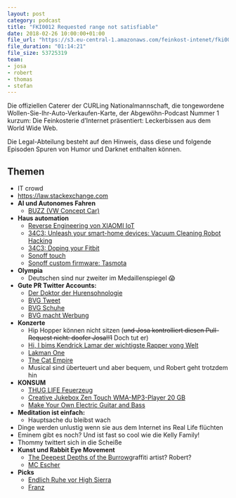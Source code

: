 ```yaml
---
layout: post
category: podcast
title: "FKI0012 Requested range not satisfiable"
date: 2018-02-26 10:00:00+01:00
file_url: "https://s3.eu-central-1.amazonaws.com/feinkost-intenet/fki0012.mp3"
file_duration: "01:14:21"
file_size: 53725319
team:
- josa
- robert
- thomas
- stefan
---
```


Die offiziellen Caterer der CURLing Nationalmannschaft, die tongewordene Wollen-Sie-Ihr-Auto-Verkaufen-Karte, der Abgewöhn-Podcast Nummer 1 kurzum: Die Feinkosterie d’Internet präsentiert: Leckerbissen aus dem World Wide Web.

Die Legal-Abteilung besteht auf den Hinweis, dass diese und folgende Episoden Spuren von Humor und Darknet enthalten können.

## Themen

- IT crowd
- https://law.stackexchange.com
- __AI und Autonomes Fahren__
  - [BUZZ (VW Concept Car)](https://youtu.be/CO5HTB0kSZY)
- __Haus automation__
  - [Reverse Engineering von XIAOMI IoT](https://www.golem.de/news/reverse-engineering-das-xiaomi-oekosystem-vom-hersteller-befreien-1802-132878.html)
  - [34C3: Unleash your smart-home devices: Vacuum Cleaning Robot Hacking](https://media.ccc.de/v/34c3-9147-unleash_your_smart-home_devices_vacuum_cleaning_robot_hacking#t=1206)
  - [34C3: Doping your Fitbit](https://media.ccc.de/v/34c3-8908-doping_your_fitbit)
  - [Sonoff touch](https://de.aliexpress.com/item/Sonoff-Touch-Wall-Wifi-Light-Switch-US-EU-Standard-Glass-Panel-Touch-LED-Lights-Switch-Smart/32823039219.html)
  - [Sonoff custom firmware: Tasmota](https://github.com/arendst/Sonoff-Tasmota)
- __Olympia__
  - Deutschen sind nur zweiter im Medaillenspiegel :scream:
- __Gute PR Twitter Accounts:__
  - [Der Doktor der Hurensohnologie](http://www.rp-online.de/digitales/internet/doktor-oetker-kontert-hurensohn-tweet-sehr-laessig-aid-1.7312197)
  - [BVG Tweet](https://twitter.com/BVG_Kampagne/status/966997779670294529)
  - [BVG Schuhe](http://www.bvg.de/de/Aktuell/Newsmeldung?newsid=2264)
  - [BVG macht Werbung](https://www.youtube.com/watch?v=2pic3FnvUrY)
- __Konzerte__
  - Hip Hopper können nicht sitzen (~~und Josa kontrolliert diesen Pull-Request nicht: doofer Josa!!1~~ Doch tut er)
  - [Hi, I bims Kendrick Lamar der wichtigste Rapper vong Welt](https://de.wikipedia.org/wiki/Kendrick_Lamar)
  - [Lakman One](https://de.wikipedia.org/wiki/Lakmann_One)
  - [The Cat Empire](https://thecatempire.com/)
  - Musical sind überteuert und aber bequem, und Robert geht trotzdem hin
- __KONSUM__
  - [THUG LIFE Feuerzeug](https://www.amazon.de/gp/product/B0748HB9TD/ref=oh_aui_detailpage_o00_s00?ie=UTF8&psc=1)
  - [Creative Jukebox Zen Touch WMA-MP3-Player 20 GB](https://www.amazon.de/gp/product/B0002PQ2GY)
  - [Make Your Own Electric Guitar and Bass](https://www.amazon.de/gp/product/1895569702)
- __Meditation ist einfach:__
  - Hauptsache du bleibst wach
- Dinge werden unlustig wenn sie aus dem Internet ins Real Life flüchten
- Eminem gibt es noch? Und ist fast so cool wie die Kelly Family!
- Thommy twittert sich in die Scheiße
- __Kunst und Rabbit Eye Movement__
  - [The Deepest Depths of the Burrow](https://www.youtube.com/watch?v=KKqkYvesV6Y)graffiti artist? Robert?
  - [MC Escher](https://de.wikipedia.org/wiki/M._C._Escher)
- __Picks__
  - [Endlich Ruhe vor High Sierra](https://www.theverge.com/2018/2/22/17042224/high-sierra-dismiss-update-reminder)
  - [Franz](https://meetfranz.com/)

